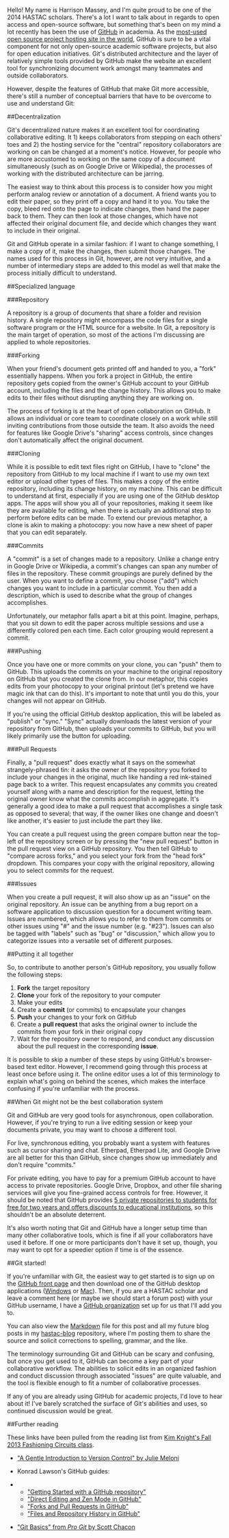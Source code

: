Hello!  My name is Harrison Massey, and I'm quite proud to be one of the 2014 HASTAC scholars.  There's a lot I want to talk about in regards to open access and open-source software, but something that's been on my mind a lot recently has been the use of [GitHub](https://github.com) in academia.  As the [most-used open source project hosting site in the world][1], GitHub is sure to be a vital component for not only open-source academic software projects, but also for open education initiatives.  Git's distributed architecture and the layer of relatively simple tools provided by GitHub make the website an excellent tool for synchronizing document work amongst many teammates and outside collaborators.

However, despite the features of GitHub that make Git more accessible, there's still a number of conceptual barriers that have to be overcome to use and understand Git:

##Decentralization

Git's decentralized nature makes it an excellent tool for coordinating collaborative editing.  It 1) keeps collaborators from stepping on each others' toes and 2) the hosting service for the "central" repository collaborators are working on can be changed at a moment's notice.  However, for people who are more accustomed to working on the same copy of a document simultaneously (such as on Google Drive or Wikipedia), the processes of working with the distributed architecture can be jarring.

The easiest way to think about this process is to consider how you might perform analog review or annotation of a document.  A friend wants you to edit their paper, so they print off a copy and hand it to you.  You take the copy, bleed red onto the page to indicate changes, then hand the paper back to them.  They can then look at those changes, which have not affected their original document file, and decide which changes they want to include in their original.

Git and GitHub operate in a similar fashion: if I want to change something, I make a copy of it, make the changes, then submit those changes.  The names used for this process in Git, however, are not very intuitive, and a number of intermediary steps are added to this model as well that make the process initially difficult to understand.

##Specialized language

###Repository

A repository is a group of documents that share a folder and revision history.  A single repository might encompass the code files for a single software program or the HTML source for a website.  In Git, a repository is the main target of operation, so most of the actions I'm discussing are applied to whole repositories.

###Forking

When your friend's document gets printed off and handed to you, a "fork" essentially happens.  When you fork a project in GitHub, the entire repository gets copied from the owner's GitHub account to your GitHub account, including the files and the change history.  This allows you to make edits to their files without disrupting anything they are working on.

The process of forking is at the heart of open collaboration on GitHub.  It allows an individual or core team to coordinate closely on a work while still inviting contributions from those outside the team.  It also avoids the need for features like Google Drive's "sharing" access controls, since changes don't automatically affect the original document.

###Cloning

While it is possible to edit text files right on GitHub, I have to "clone" the repository from GitHub to my local machine if I want to use my own text editor or upload other types of files.  This makes a copy of the entire repository, including its change history, on my machine.  This can be difficult to understand at first, especially if you are using one of the GitHub desktop apps.  The apps will show you all of your repositories, making it seem like they are available for editing, when there is actually an additional step to perform before edits can be made.  To extend our previous metaphor, a clone is akin to making a photocopy: you now have a new sheet of paper that you can edit separately.

###Commits

A "commit" is a set of changes made to a repository.  Unlike a change entry in Google Drive or Wikipedia, a commit's changes can span any number of files in the repository.  These commit groupings are purely defined by the user.  When you want to define a commit, you choose ("add") which changes you want to include in a particular commit.  You then add a description, which is used to describe what the group of changes accomplishes.

Unfortunately, our metaphor falls apart a bit at this point.  Imagine, perhaps, that you sit down to edit the paper across multiple sessions and use a differently colored pen each time.  Each color grouping would represent a commit.

###Pushing

Once you have one or more commits on your clone, you can "push" them to GitHub.  This uploads the commits on your machine to the original repository on GitHub that you created the clone from.  In our metaphor, this copies edits from your photocopy to your original printout (let's pretend we have magic ink that can do this).  It's important to note that until you do this, your changes will not appear on GitHub.

If you're using the official GitHub desktop application, this will be labeled as "publish" or "sync."  "Sync" actually downloads the latest version of your repository from GitHub, then uploads your commits to GitHub, but you will likely primarily use the button for uploading.

###Pull Requests

Finally, a "pull request" does exactly what it says on the somewhat strangely-phrased tin: it asks the owner of the repository you forked to include your changes in the original, much like handing a red ink-stained page back to a writer.  This request encapsulates any commits you created yourself along with a name and description for the request, letting the original owner know what the commits accomplish in aggregate.  It's generally a good idea to make a pull request that accomplishes a single task as opposed to several; that way, if the owner likes one change and doesn't like another, it's easier to just include the part they like.

You can create a pull request using the green compare button near the top-left of the repository screen or by pressing the "new pull request" button in the pull request view on a GitHub repository.  You then tell GitHub to "compare across forks," and you select your fork from the "head fork" dropdown.  This compares your copy with the original repository, allowing you to select commits for the request.

###Issues

When you create a pull request, it will also show up as an "issue" on the original repository.  An issue can be anything from a bug report on a software application to discussion question for a document writing team.  Issues are numbered, which allows you to refer to them from commits or other issues using "#" and the issue number (e.g. "#23").  Issues can also be tagged with "labels" such as "bug" or "discussion," which allow you to categorize issues into a versatile set of different purposes.

##Putting it all together

So, to contribute to another person's GitHub repository, you usually follow the following steps:

1. **Fork** the target repository
2. **Clone** your fork of the repository to your computer
3. Make your edits
4. Create a **commit** (or commits) to encapsulate your changes
5. **Push** your changes to your fork on GitHub
6. Create a **pull request** that asks the original owner to include the commits from your fork in their original copy
7. Wait for the repository owner to respond, and conduct any discussion about the pull request in the corresponding **issue**.

It is possible to skip a number of these steps by using GitHub's browser-based text editor.  However, I recommend going through this process at least once before using it.  The online editor uses a lot of this terminology to explain what's going on behind the scenes, which makes the interface confusing if you're unfamiliar with the process.

##When Git might not be the best collaboration system

Git and GitHub are very good tools for asynchronous, open collaboration.  However, if you're trying to run a live editing session or keep your documents private, you may want to choose a different tool.

For live, synchronous editing, you probably want a system with features such as cursor sharing and chat.  Etherpad, Etherpad Lite, and Google Drive are all better for this than GitHub, since changes show up immediately and don't require "commits."

For private editing, you have to pay for a premium GitHub account to have access to private repositories.  Google Drive, Dropbox, and other file sharing services will give you fine-grained access controls for free.  However, it should be noted that GitHub provides [5 private repositories to students for free for two years and offers discounts to educational institutions](https://github.com/edu), so this shouldn't be an absolute deterrent.

It's also worth noting that Git and GitHub have a longer setup time than many other collaborative tools, which is fine if all your collaborators have used it before.  If one or more participants don't have it set up, though, you may want to opt for a speedier option if time is of the essence.

##Git started!

If you're unfamiliar with Git, the easiest way to get started is to sign up on the [GitHub front page](http://github.com) and then download one of the GitHub desktop applications ([Windows](http://windows.github.com/) or [Mac](http://mac.github.com)).  Then, if you are a HASTAC scholar and leave a comment here (or maybe we should start a forum post) with your GitHub username, I have a [GitHub organization](https://github.com/hastac-scholars) set up for us that I'll add you to.

You can also view the [Markdown](http://daringfireball.net/projects/markdown/) file for this post and all my future blog posts in my [hastac-blog](https://github.com/Harrison-M/hastac-blog) repository, where I'm posting them to share the source and solicit corrections to spelling, grammar, and the like.

The terminology surrounding Git and GitHub can be scary and confusing, but once you get used to it, GitHub can become a key part of your collaborative workflow.  The abilities to solicit edits in an organized fashion and conduct discussion through associated "issues" are quite valuable, and the tool is flexible enough to fit a number of collaborative processes.

If any of you are already using GitHub for academic projects, I'd love to hear about it!  I've barely scratched the surface of Git's abilities and uses, so continued discussion would be great.

##Further reading

These links have been pulled from the reading list from [Kim Knight's Fall 2013 Fashioning Circuits class](http://fashioningcircuits.com/?page_id=1436).

* ["A Gentle Introduction to Version Control" by Julie Meloni](http://chronicle.com/blogs/profhacker/a-gentle-introduction-to-version-control/23064)

* Konrad Lawson's GitHub guides:

*   * ["Getting Started with a GitHub repository"](http://chronicle.com/blogs/profhacker/getting-started-with-a-github-repository/47393)
    * ["Direct Editing and Zen Mode in GitHub"](http://chronicle.com/blogs/profhacker/direct-editing-and-zen-mode-in-github/47497)
    * ["Forks and Pull Requests in GitHub"](http://chronicle.com/blogs/profhacker/forks-and-pull-requests-in-github/47753)
    * ["Files and Repository History in GitHub"](http://chronicle.com/blogs/profhacker/file-and-repository-history-in-github/48047)

* ["Git Basics" from *Pro Git* by Scott Chacon](http://git-scm.com/book/en/Getting-Started-Git-Basics)

[1]: http://readwrite.com/2011/06/02/github-has-passed-sourceforge "Github Has Surpassed Sourceforge and Google Code in Popularity"
